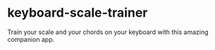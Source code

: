 # keyboard-scale-trainer
Train your scale and your chords on your keyboard with this amazing companion app.

